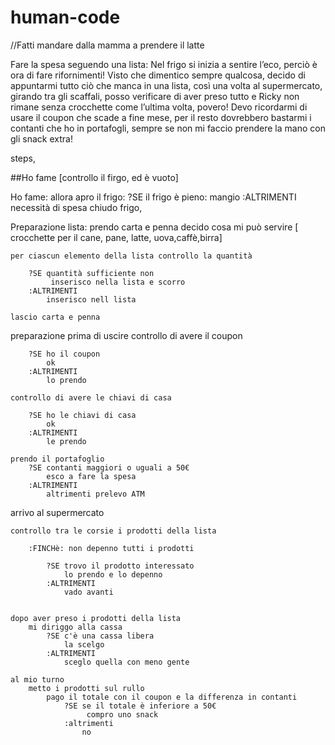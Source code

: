 # human-code

//Fatti mandare dalla mamma a prendere il latte

Fare la spesa seguendo una lista:
Nel frigo si inizia a sentire l’eco, perciò è ora di fare rifornimenti!
Visto che dimentico sempre qualcosa, decido di appuntarmi tutto ciò che manca in una lista, così una volta al supermercato, girando tra gli scaffali, posso verificare di aver preso tutto e Ricky non rimane senza crocchette come l’ultima volta, povero! Devo ricordarmi di usare il coupon che scade a fine mese, per il resto dovrebbero bastarmi i contanti che ho in portafogli, sempre se non mi faccio prendere la mano con gli snack extra!

steps,

##Ho fame [controllo il firgo, ed è vuoto]

Ho fame: allora apro il frigo:
?SE il frigo è pieno:
mangio
:ALTRIMENTI
necessità di spesa
chiudo frigo,

Preparazione lista:
prendo carta e penna
decido cosa mi può servire
[ crocchette per il cane, pane, latte, uova,caffè,birra]

    per ciascun elemento della lista controllo la quantità

        ?SE quantità sufficiente non
             inserisco nella lista e scorro
        :ALTRIMENTI
            inserisco nell lista

    lascio carta e penna

preparazione prima di uscire
controllo di avere il coupon

        ?SE ho il coupon
            ok
        :ALTRIMENTI
            lo prendo

    controllo di avere le chiavi di casa

        ?SE ho le chiavi di casa
            ok
        :ALTRIMENTI
            le prendo

    prendo il portafoglio
        ?SE contanti maggiori o uguali a 50€
            esco a fare la spesa
        :ALTRIMENTI
            altrimenti prelevo ATM

arrivo al supermercato

    controllo tra le corsie i prodotti della lista

        :FINCHè: non depenno tutti i prodotti

            ?SE trovo il prodotto interessato
                lo prendo e lo depenno
            :ALTRIMENTI
                vado avanti


    dopo aver preso i prodotti della lista
        mi diriggo alla cassa
            ?SE c'è una cassa libera
                la scelgo
            :ALTRIMENTI
                sceglo quella con meno gente

    al mio turno
        metto i prodotti sul rullo
            pago il totale con il coupon e la differenza in contanti
                ?SE se il totale è inferiore a 50€
                     compro uno snack
                :altrimenti
                    no